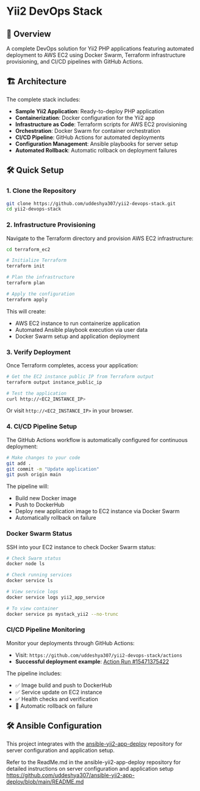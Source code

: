 # Yii2 DevOps Stack

## 🚀 Overview
A complete DevOps solution for Yii2 PHP applications featuring automated deployment to AWS EC2 using Docker Swarm, Terraform infrastructure provisioning, and CI/CD pipelines with GitHub Actions.

## 🏗️ Architecture

The complete stack includes:

- **Sample Yii2 Application**: Ready-to-deploy PHP application
- **Containerization**: Docker configuration for the Yii2 app
- **Infrastructure as Code**: Terraform scripts for AWS EC2 provisioning
- **Orchestration**: Docker Swarm for container orchestration
- **CI/CD Pipeline**: GitHub Actions for automated deployments
- **Configuration Management**: Ansible playbooks for server setup
- **Automated Rollback**: Automatic rollback on deployment failures



## 🛠️ Quick Setup

### 1. Clone the Repository

```bash
git clone https://github.com/uddeshya307/yii2-devops-stack.git
cd yii2-devops-stack
```

### 2. Infrastructure Provisioning

Navigate to the Terraform directory and provision AWS EC2 infrastructure:

```bash
cd terraform_ec2

# Initialize Terraform
terraform init

# Plan the infrastructure
terraform plan

# Apply the configuration
terraform apply
```

This will create:
- AWS EC2 instance to run containerize application
- Automated Ansible playbook execution via user data
- Docker Swarm setup and application deployment

### 3. Verify Deployment

Once Terraform completes, access your application:

```bash
# Get the EC2 instance public IP from Terraform output
terraform output instance_public_ip

# Test the application
curl http://<EC2_INSTANCE_IP>
```

Or visit `http://<EC2_INSTANCE_IP>` in your browser.

### 4. CI/CD Pipeline Setup

The GitHub Actions workflow is automatically configured for continuous deployment:

```bash
# Make changes to your code
git add .
git commit -m "Update application"
git push origin main
```

The pipeline will:
- Build new Docker image
- Push to DockerHub
- Deploy new application image to EC2 instance via Docker Swarm
- Automatically rollback on failure


### Docker Swarm Status

SSH into your EC2 instance to check Docker Swarm status:

```bash
# Check Swarm status
docker node ls

# Check running services
docker service ls

# View service logs
docker service logs yii2_app_service

# To view container
docker service ps mystack_yii2 --no-trunc
```

### CI/CD Pipeline Monitoring

Monitor your deployments through GitHub Actions:

- Visit: `https://github.com/uddeshya307/yii2-devops-stack/actions`
- **Successful deployment example**: [Action Run #15471375422](https://github.com/uddeshya307/yii2-devops-stack/actions/runs/15471375422)

The pipeline includes:
- ✅ Image build and push to DockerHub
- ✅ Service update on EC2 instance
- ✅ Health checks and verification
- 🔄 Automatic rollback on failure

## 🛠️ Ansible Configuration

This project integrates with the [ansible-yii2-app-deploy](https://github.com/uddeshya307/ansible-yii2-app-deploy) repository for server configuration and application setup.

Refer to the ReadMe.md in the ansible-yii2-app-deploy repository for detailed instructions on server configuration and application setup
https://github.com/uddeshya307/ansible-yii2-app-deploy/blob/main/README.md
